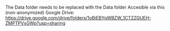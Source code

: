 The Data folder needs to be replaced with the Data folder Accesible via this (non-anonymized) Google Drive:
https://drive.google.com/drive/folders/1oBjEBYpWBZW_1CTZZGUEH-ZMPTPVxGWp?usp=sharing
